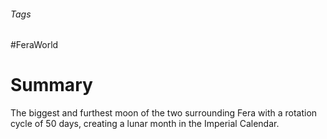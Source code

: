 ###### Tags

#FeraWorld

# Summary 

The biggest and furthest moon of the two surrounding Fera with a rotation cycle of 50 days, creating a lunar month in the Imperial Calendar.
